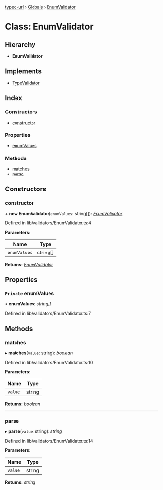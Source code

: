 [typed-url](../README.md) › [Globals](../globals.md) › [EnumValidator](enumvalidator.md)

# Class: EnumValidator

## Hierarchy

* **EnumValidator**

## Implements

* [TypeValidator](typevalidator.md)

## Index

### Constructors

* [constructor](enumvalidator.md#constructor)

### Properties

* [enumValues](enumvalidator.md#private-enumvalues)

### Methods

* [matches](enumvalidator.md#matches)
* [parse](enumvalidator.md#parse)

## Constructors

###  constructor

\+ **new EnumValidator**(`enumValues`: string[]): *[EnumValidator](enumvalidator.md)*

Defined in lib/validators/EnumValidator.ts:4

**Parameters:**

Name | Type |
------ | ------ |
`enumValues` | string[] |

**Returns:** *[EnumValidator](enumvalidator.md)*

## Properties

### `Private` enumValues

• **enumValues**: *string[]*

Defined in lib/validators/EnumValidator.ts:7

## Methods

###  matches

▸ **matches**(`value`: string): *boolean*

Defined in lib/validators/EnumValidator.ts:10

**Parameters:**

Name | Type |
------ | ------ |
`value` | string |

**Returns:** *boolean*

___

###  parse

▸ **parse**(`value`: string): *string*

Defined in lib/validators/EnumValidator.ts:14

**Parameters:**

Name | Type |
------ | ------ |
`value` | string |

**Returns:** *string*
